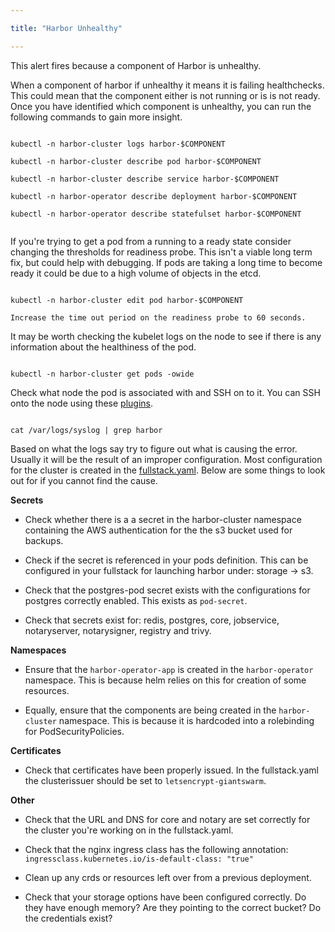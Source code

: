 ```yaml
---

title: "Harbor Unhealthy"

---
```


This alert fires because a component of Harbor is unhealthy.
  
When a component of harbor if unhealthy it means it is failing healthchecks. This could mean that the component either is not running or is is not ready. Once you have identified which component is unhealthy, you can run the following commands to gain more insight.

```

kubectl -n harbor-cluster logs harbor-$COMPONENT

kubectl -n harbor-cluster describe pod harbor-$COMPONENT

kubectl -n harbor-cluster describe service harbor-$COMPONENT

kubectl -n harbor-operator describe deployment harbor-$COMPONENT

kubectl -n harbor-operator describe statefulset harbor-$COMPONENT


```

If you're trying to get a pod from a running to a ready state consider changing the thresholds for readiness probe. This isn't a viable long term fix, but could help with debugging. If pods are taking a long time to become ready it could be due to a high volume of objects in the etcd.

```

kubectl -n harbor-cluster edit pod harbor-$COMPONENT 

Increase the time out period on the readiness probe to 60 seconds.

```

It may be worth checking the kubelet logs on the node to see if there is any information about the healthiness of the pod.

```

kubectl -n harbor-cluster get pods -owide

```

Check what node the pod is associated with and SSH on to it. You can SSH onto the node using these [plugins](https://github.com/luksa/kubectl-plugins).

```

cat /var/logs/syslog | grep harbor

```

Based on what the logs say try to figure out what is causing the error. Usually it will be the result of an improper configuration. Most configuration for the cluster is created in the [fullstack.yaml](https://github.com/goharbor/harbor-operator/blob/master/manifests/samples/full_stack.yaml). Below are some things to look out for if you cannot find the cause. 

**Secrets**

- Check whether there is a a secret in the harbor-cluster namespace containing the AWS authentication for the the s3 bucket used for backups.

- Check if the secret is referenced in your pods definition. This can be configured in your fullstack for launching harbor under: storage -> s3.

- Check that the postgres-pod secret exists with the configurations for postgres correctly enabled. This exists as `pod-secret`.

- Check that secrets exist for: redis, postgres, core, jobservice, notaryserver, notarysigner, registry and trivy.

**Namespaces**

- Ensure that the `harbor-operator-app` is created in the `harbor-operator` namespace. This is because helm relies on this for creation of some resources.

- Equally, ensure that the components are being created in the `harbor-cluster` namespace. This is because it is hardcoded into a rolebinding for PodSecurityPolicies.

**Certificates**

- Check that certificates have been properly issued. In the fullstack.yaml the clusterissuer should be set to `letsencrypt-giantswarm`.

**Other**

- Check that the URL and DNS for core and notary are set correctly for the cluster you're working on in the fullstack.yaml.

- Check that the nginx ingress class has the following annotation:
  `ingressclass.kubernetes.io/is-default-class: "true"`

- Clean up any crds or resources left over from a previous deployment.

- Check that your storage options have been configured correctly. Do they have enough memory? Are they pointing to the correct bucket? Do the credentials exist?
